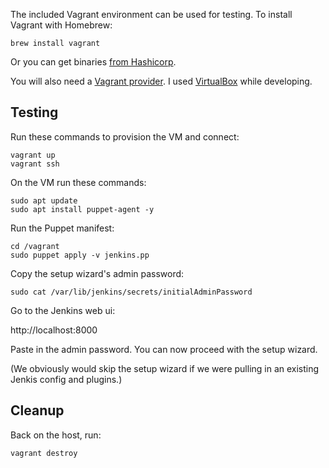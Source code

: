 The included Vagrant environment can be used for testing. To install Vagrant with Homebrew:

```
brew install vagrant
```

Or you can get binaries [from Hashicorp](https://developer.hashicorp.com/vagrant/install).

You will also need a [Vagrant provider](https://developer.hashicorp.com/vagrant/docs/providers). I used [VirtualBox](https://www.virtualbox.org) while developing.

## Testing

Run these commands to provision the VM and connect:

```
vagrant up
vagrant ssh
```

On the VM run these commands:

```
sudo apt update
sudo apt install puppet-agent -y
```

Run the Puppet manifest:
```
cd /vagrant
sudo puppet apply -v jenkins.pp
```

Copy the setup wizard's admin password:

```
sudo cat /var/lib/jenkins/secrets/initialAdminPassword
```

Go to the Jenkins web ui:

http://localhost:8000

Paste in the admin password. You can now proceed with the setup wizard.

(We obviously would skip the setup wizard if we were pulling in an existing Jenkis config and plugins.)

## Cleanup

Back on the host, run:

```
vagrant destroy
```
